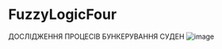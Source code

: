 # FuzzyLogicFour
ДОСЛІДЖЕННЯ ПРОЦЕСІВ БУНКЕРУВАННЯ СУДЕН 
![image](https://github.com/inaprel3/FuzzyLogicFour/assets/97917919/4b4a42a7-0dd9-4b21-a94f-35ddc0157656)
